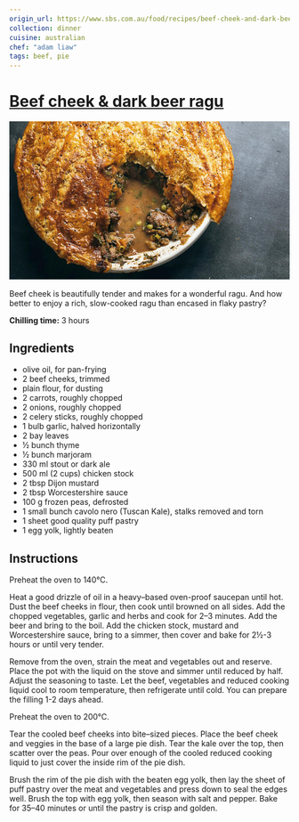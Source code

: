 ```yaml
---
origin_url: https://www.sbs.com.au/food/recipes/beef-cheek-and-dark-beer-ragu
collection: dinner
cuisine: australian
chef: "adam liaw"
tags: beef, pie
---
```

# [Beef cheek & dark beer ragu](https://www.sbs.com.au/food/recipes/beef-cheek-and-dark-beer-ragu)

![](assets/76f09742e4f3f668b4112afa52f64db9.png)

Beef cheek is beautifully tender and makes for a wonderful ragu. And how better to enjoy a rich, slow-cooked ragu than encased in flaky pastry?

**Chilling time:** 3 hours

## Ingredients
* olive oil, for pan-frying
* 2 beef cheeks, trimmed
* plain flour, for dusting
* 2 carrots, roughly chopped
* 2 onions, roughly chopped
* 2 celery sticks, roughly chopped
* 1 bulb garlic, halved horizontally
* 2 bay leaves
* ½ bunch thyme
* ½ bunch marjoram
* 330 ml stout or dark ale
* 500 ml (2 cups) chicken stock
* 2 tbsp Dijon mustard
* 2 tbsp Worcestershire sauce
* 100 g frozen peas, defrosted
* 1 small bunch cavolo nero (Tuscan Kale), stalks removed and torn
* 1 sheet good quality puff pastry
* 1 egg yolk, lightly beaten

## Instructions

Preheat the oven to 140°C.

Heat a good drizzle of oil in a heavy–based oven-proof saucepan until hot. Dust the beef cheeks in flour, then cook until browned on all sides. Add the chopped vegetables, garlic and herbs and cook for 2–3 minutes. Add the beer and bring to the boil. Add the chicken stock, mustard and Worcestershire sauce, bring to a simmer, then cover and bake for 2½-3 hours or until very tender.

Remove from the oven, strain the meat and vegetables out and reserve. Place the pot with the liquid on the stove and simmer until reduced by half. Adjust the seasoning to taste. Let the beef, vegetables and reduced cooking liquid cool to room temperature, then refrigerate until cold. You can prepare the filling 1-2 days ahead.

Preheat the oven to 200°C.

Tear the cooled beef cheeks into bite–sized pieces. Place the beef cheek and veggies in the base of a large pie dish. Tear the kale over the top, then scatter over the peas. Pour over enough of the cooled reduced cooking liquid to just cover the inside rim of the pie dish.

Brush the rim of the pie dish with the beaten egg yolk, then lay the sheet of puff pastry over the meat and vegetables and press down to seal the edges well. Brush the top with egg yolk, then season with salt and pepper. Bake for 35–40 minutes or until the pastry is crisp and golden.